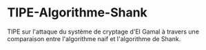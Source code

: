 # TIPE-Algorithme-Shank
TIPE sur l'attaque du système de cryptage d'El Gamal à travers une comparaison entre l'algorithme naif et l'algorithme de Shank.
